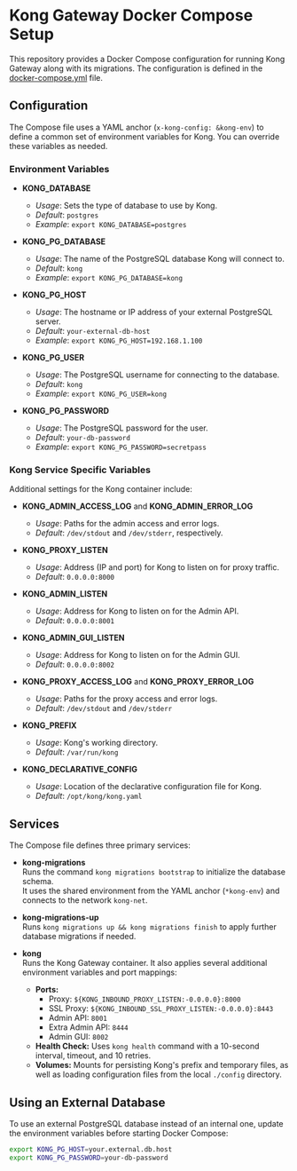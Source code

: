 # Kong Gateway Docker Compose Setup

This repository provides a Docker Compose configuration for running Kong Gateway along with its migrations. The configuration is defined in the [docker-compose.yml](docker-compose.yml) file.

## Configuration

The Compose file uses a YAML anchor (`x-kong-config: &kong-env`) to define a common set of environment variables for Kong. You can override these variables as needed.

### Environment Variables

- **KONG_DATABASE**  
  - _Usage_: Sets the type of database to use by Kong.  
  - _Default_: `postgres`  
  - _Example_: `export KONG_DATABASE=postgres`

- **KONG_PG_DATABASE**  
  - _Usage_: The name of the PostgreSQL database Kong will connect to.  
  - _Default_: `kong`  
  - _Example_: `export KONG_PG_DATABASE=kong`

- **KONG_PG_HOST**  
  - _Usage_: The hostname or IP address of your external PostgreSQL server.  
  - _Default_: `your-external-db-host`  
  - _Example_: `export KONG_PG_HOST=192.168.1.100`

- **KONG_PG_USER**  
  - _Usage_: The PostgreSQL username for connecting to the database.  
  - _Default_: `kong`  
  - _Example_: `export KONG_PG_USER=kong`

- **KONG_PG_PASSWORD**  
  - _Usage_: The PostgreSQL password for the user.  
  - _Default_: `your-db-password`  
  - _Example_: `export KONG_PG_PASSWORD=secretpass`

### Kong Service Specific Variables

Additional settings for the Kong container include:

- **KONG_ADMIN_ACCESS_LOG** and **KONG_ADMIN_ERROR_LOG**  
  - _Usage_: Paths for the admin access and error logs.  
  - _Default_: `/dev/stdout` and `/dev/stderr`, respectively.

- **KONG_PROXY_LISTEN**  
  - _Usage_: Address (IP and port) for Kong to listen on for proxy traffic.  
  - _Default_: `0.0.0.0:8000`

- **KONG_ADMIN_LISTEN**  
  - _Usage_: Address for Kong to listen on for the Admin API.  
  - _Default_: `0.0.0.0:8001`

- **KONG_ADMIN_GUI_LISTEN**  
  - _Usage_: Address for Kong to listen on for the Admin GUI.  
  - _Default_: `0.0.0.0:8002`

- **KONG_PROXY_ACCESS_LOG** and **KONG_PROXY_ERROR_LOG**  
  - _Usage_: Paths for the proxy access and error logs.  
  - _Default_: `/dev/stdout` and `/dev/stderr`

- **KONG_PREFIX**  
  - _Usage_: Kong's working directory.  
  - _Default_: `/var/run/kong`

- **KONG_DECLARATIVE_CONFIG**  
  - _Usage_: Location of the declarative configuration file for Kong.  
  - _Default_: `/opt/kong/kong.yaml`

## Services

The Compose file defines three primary services:

- **kong-migrations**  
  Runs the command `kong migrations bootstrap` to initialize the database schema.  
  It uses the shared environment from the YAML anchor (`*kong-env`) and connects to the network `kong-net`.

- **kong-migrations-up**  
  Runs `kong migrations up && kong migrations finish` to apply further database migrations if needed.

- **kong**  
  Runs the Kong Gateway container. It also applies several additional environment variables and port mappings:
  - **Ports:**  
    - Proxy: `${KONG_INBOUND_PROXY_LISTEN:-0.0.0.0}:8000`  
    - SSL Proxy: `${KONG_INBOUND_SSL_PROXY_LISTEN:-0.0.0.0}:8443`  
    - Admin API: `8001`  
    - Extra Admin API: `8444`  
    - Admin GUI: `8002`
  - **Health Check:** Uses `kong health` command with a 10-second interval, timeout, and 10 retries.
  - **Volumes:** Mounts for persisting Kong's prefix and temporary files, as well as loading configuration files from the local `./config` directory.

## Using an External Database

To use an external PostgreSQL database instead of an internal one, update the environment variables before starting Docker Compose:

```sh
export KONG_PG_HOST=your.external.db.host
export KONG_PG_PASSWORD=your-db-password